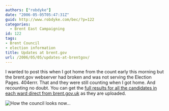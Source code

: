 ```yaml
---
authors: ["robdyke"]
date: "2006-05-05T05:47:31Z"
guid: http://www.robdyke.com/bec/?p=122
categories:
  - Brent East Campaigning
id: 122
tags:
- Brent Council
- election information
title: Updates at brent.gov
url: /2006/05/05/updates-at-brentgov/
---
```

I wanted to post this when I got home from the count early this morning but the brent.gov webserver had broken and was not serving the Election Pages. 404errr. That and they were still counting when I got home. And recounting no doubt. You can get the [full results for all the candidates in each ward direct from brent.gov.uk](http://www.brent.gov.uk/elections.nsf/2f123bcc3c5e238c80256ad20034644f/fe1a92465d95e48f80257164003457d9!OpenDocument) as they are uploaded.
  
![How the council looks now...](http://www.brent.gov.uk/elections.nsf/2f123bcc3c5e238c80256ad20034644f/fe1a92465d95e48f80257164003457d9/DocBody/0.13C8!OpenElement&#038;FieldElemFormat=jpg "How the council looks now...")